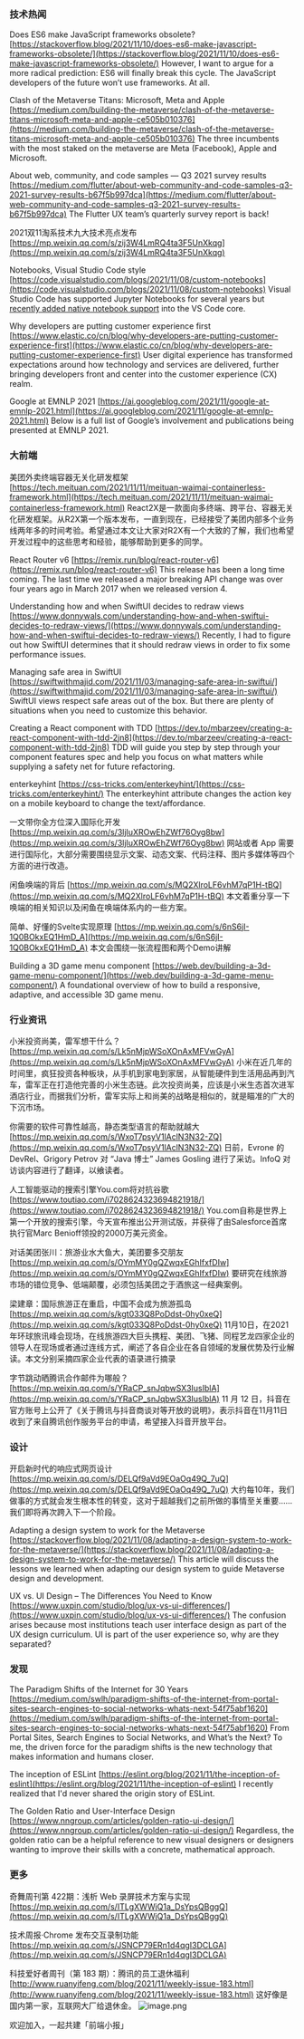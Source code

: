 ### 技术热闻
Does ES6 make JavaScript frameworks obsolete?
[https://stackoverflow.blog/2021/11/10/does-es6-make-javascript-frameworks-obsolete/](https://stackoverflow.blog/2021/11/10/does-es6-make-javascript-frameworks-obsolete/)
However, I want to argue for a more radical prediction: ES6 will finally break this cycle. The JavaScript developers of the future won’t use frameworks. At all.

Clash of the Metaverse Titans: Microsoft, Meta and Apple
[https://medium.com/building-the-metaverse/clash-of-the-metaverse-titans-microsoft-meta-and-apple-ce505b010376](https://medium.com/building-the-metaverse/clash-of-the-metaverse-titans-microsoft-meta-and-apple-ce505b010376)
The three incumbents with the most staked on the metaverse are Meta (Facebook), Apple and Microsoft.

About web, community, and code samples — Q3 2021 survey results
[https://medium.com/flutter/about-web-community-and-code-samples-q3-2021-survey-results-b67f5b997dca](https://medium.com/flutter/about-web-community-and-code-samples-q3-2021-survey-results-b67f5b997dca)
The Flutter UX team’s quarterly survey report is back!

2021双11淘系技术九大技术亮点发布
[https://mp.weixin.qq.com/s/zij3W4LmRQ4ta3F5UnXkqg](https://mp.weixin.qq.com/s/zij3W4LmRQ4ta3F5UnXkqg)

Notebooks, Visual Studio Code style
[https://code.visualstudio.com/blogs/2021/11/08/custom-notebooks](https://code.visualstudio.com/blogs/2021/11/08/custom-notebooks)
Visual Studio Code has supported Jupyter Notebooks for several years but [recently added native notebook support](https://code.visualstudio.com/blogs/2021/08/05/notebooks) into the VS Code core.

Why developers are putting customer experience first
[https://www.elastic.co/cn/blog/why-developers-are-putting-customer-experience-first](https://www.elastic.co/cn/blog/why-developers-are-putting-customer-experience-first)
User digital experience has transformed expectations around how technology and services are delivered, further bringing developers front and center into the customer experience (CX) realm.

Google at EMNLP 2021
[https://ai.googleblog.com/2021/11/google-at-emnlp-2021.html](https://ai.googleblog.com/2021/11/google-at-emnlp-2021.html)
Below is a full list of Google’s involvement and publications being presented at EMNLP 2021.

### 大前端
美团外卖终端容器无关化研发框架
[https://tech.meituan.com/2021/11/11/meituan-waimai-containerless-framework.html](https://tech.meituan.com/2021/11/11/meituan-waimai-containerless-framework.html)
React2X是一款面向多终端、跨平台、容器无关化研发框架。从R2X第一个版本发布，一直到现在，已经接受了美团内部多个业务线两年多的时间考验。希望通过本文让大家对R2X有一个大致的了解，我们也希望开发过程中的这些思考和经验，能够帮助到更多的同学。

React Router v6
[https://remix.run/blog/react-router-v6](https://remix.run/blog/react-router-v6)
This release has been a long time coming. The last time we released a major breaking API change was over four years ago in March 2017 when we released version 4.

Understanding how and when SwiftUI decides to redraw views
[https://www.donnywals.com/understanding-how-and-when-swiftui-decides-to-redraw-views/](https://www.donnywals.com/understanding-how-and-when-swiftui-decides-to-redraw-views/)
Recently, I had to figure out how SwiftUI determines that it should redraw views in order to fix some performance issues.

Managing safe area in SwiftUI
[https://swiftwithmajid.com/2021/11/03/managing-safe-area-in-swiftui/](https://swiftwithmajid.com/2021/11/03/managing-safe-area-in-swiftui/)
SwiftUI views respect safe areas out of the box. But there are plenty of situations when you need to customize this behavior.

Creating a React component with TDD
[https://dev.to/mbarzeev/creating-a-react-component-with-tdd-2jn8](https://dev.to/mbarzeev/creating-a-react-component-with-tdd-2jn8)
TDD will guide you step by step through your component features spec and help you focus on what matters while supplying a safety net for future refactoring.

enterkeyhint
[https://css-tricks.com/enterkeyhint/](https://css-tricks.com/enterkeyhint/)
The enterkeyhint attribute changes the action key on a mobile keyboard to change the text/affordance.

一文带你全方位深入国际化开发
[https://mp.weixin.qq.com/s/3ljIuXROwEhZWf76Oyg8bw](https://mp.weixin.qq.com/s/3ljIuXROwEhZWf76Oyg8bw)
网站或者 App 需要进行国际化，大部分需要围绕显示文案、动态文案、代码注释、图片多媒体等四个方面的进行改造。

闲鱼唤端的背后
[https://mp.weixin.qq.com/s/MQ2XlroLF6vhM7qP1H-tBQ](https://mp.weixin.qq.com/s/MQ2XlroLF6vhM7qP1H-tBQ)
本文着重分享一下唤端的相关知识以及闲鱼在唤端体系内的一些方案。

简单、好懂的Svelte实现原理
[https://mp.weixin.qq.com/s/6nS6jI-1Q0BOkxEQ1HmD_A](https://mp.weixin.qq.com/s/6nS6jI-1Q0BOkxEQ1HmD_A)
本文会围绕一张流程图和两个Demo讲解

Building a 3D game menu component
[https://web.dev/building-a-3d-game-menu-component/](https://web.dev/building-a-3d-game-menu-component/)
A foundational overview of how to build a responsive, adaptive, and accessible 3D game menu.

### 行业资讯
小米投资尚美，雷军想干什么？
[https://mp.weixin.qq.com/s/Lk5nMjpWSoXOnAxMFVwGyA](https://mp.weixin.qq.com/s/Lk5nMjpWSoXOnAxMFVwGyA)
小米在近几年的时间里，疯狂投资各种板块，从手机到家电到家居，从智能硬件到生活用品再到汽车，雷军正在打造他完善的小米生态链。此次投资尚美，应该是小米生态首次进军酒店行业，而据我们分析，雷军实际上和尚美的战略是相似的，就是瞄准的广大的下沉市场。

你需要的软件可靠性越高，静态类型语言的帮助就越大
[https://mp.weixin.qq.com/s/WxoT7psyV1lAclN3N32-ZQ](https://mp.weixin.qq.com/s/WxoT7psyV1lAclN3N32-ZQ)
日前，Evrone 的 DevRel、Grigory Petrov 对 “Java 博士” James Gosling 进行了采访。InfoQ 对访谈内容进行了翻译，以飨读者。

人工智能驱动的搜索引擎You.com将对抗谷歌
[https://www.toutiao.com/i7028624323694821918/](https://www.toutiao.com/i7028624323694821918/)
You.com自称是世界上第一个开放的搜索引擎，今天宣布推出公开测试版，并获得了由Salesforce首席执行官Marc Benioff领投的2000万美元资金。

对话美团张川：旅游业水大鱼大，美团要多交朋友
[https://mp.weixin.qq.com/s/OYmMY0gQZwqxEGhIfxfDIw](https://mp.weixin.qq.com/s/OYmMY0gQZwqxEGhIfxfDIw)
要研究在线旅游市场的错位竞争、低端颠覆，必须包括美团之于酒旅这一经典案例。

梁建章：国际旅游正在重启，中国不会成为旅游孤岛
[https://mp.weixin.qq.com/s/kgt033Q8PoDdst-0hy0xeQ](https://mp.weixin.qq.com/s/kgt033Q8PoDdst-0hy0xeQ)
11月10日，在2021年环球旅讯峰会现场，在线旅游四大巨头携程、美团、飞猪、同程艺龙四家企业的领导人在现场或者通过连线方式，阐述了各自企业在各自领域的发展优势及行业解读。本文分别采摘四家企业代表的语录进行摘录

字节跳动晒腾讯合作邮件为哪般？
[https://mp.weixin.qq.com/s/YRaCP_snJqbwSX3IusIblA](https://mp.weixin.qq.com/s/YRaCP_snJqbwSX3IusIblA)
11 月 12 日，抖音在官方账号上公开了《关于腾讯与抖音商谈对等开放的说明》，表示抖音在11月11日收到了来自腾讯创作服务平台的申请，希望接入抖音开放平台。

### 设计
开启新时代的响应式网页设计
[https://mp.weixin.qq.com/s/DELQf9aVd9EOaOq49Q_7uQ](https://mp.weixin.qq.com/s/DELQf9aVd9EOaOq49Q_7uQ)
大约每10年，我们做事的方式就会发生根本性的转变，这对于超越我们之前所做的事情至关重要……我们即将再次跨入下一个阶段。

Adapting a design system to work for the Metaverse
[https://stackoverflow.blog/2021/11/08/adapting-a-design-system-to-work-for-the-metaverse/](https://stackoverflow.blog/2021/11/08/adapting-a-design-system-to-work-for-the-metaverse/)
This article will discuss the lessons we learned when adapting our design system to guide Metaverse design and development.

UX vs. UI Design – The Differences You Need to Know
[https://www.uxpin.com/studio/blog/ux-vs-ui-differences/](https://www.uxpin.com/studio/blog/ux-vs-ui-differences/)
The confusion arises because most institutions teach user interface design as part of the UX design curriculum. UI is part of the user experience so, why are they separated?

### 发现
The Paradigm Shifts of the Internet for 30 Years
[https://medium.com/swlh/paradigm-shifts-of-the-internet-from-portal-sites-search-engines-to-social-networks-whats-next-54f75abf1620](https://medium.com/swlh/paradigm-shifts-of-the-internet-from-portal-sites-search-engines-to-social-networks-whats-next-54f75abf1620)
From Portal Sites, Search Engines to Social Networks, and What’s the Next? To me, the driven force for the paradigm shifts is the new technology that makes information and humans closer.

The inception of ESLint
[https://eslint.org/blog/2021/11/the-inception-of-eslint](https://eslint.org/blog/2021/11/the-inception-of-eslint)
I recently realized that I'd never shared the origin story of ESLint.

The Golden Ratio and User-Interface Design
[https://www.nngroup.com/articles/golden-ratio-ui-design/](https://www.nngroup.com/articles/golden-ratio-ui-design/)
Regardless, the golden ratio can be a helpful reference to new visual designers or designers wanting to improve their skills with a concrete, mathematical approach.

### 更多
奇舞周刊第 422期：浅析 Web 录屏技术方案与实现
[https://mp.weixin.qq.com/s/ITLgXWWjQ1a_DsYpsQBggQ](https://mp.weixin.qq.com/s/ITLgXWWjQ1a_DsYpsQBggQ)

技术周报·Chrome 发布交互录制功能
[https://mp.weixin.qq.com/s/JSNCP79ERn1d4qgI3DCLGA](https://mp.weixin.qq.com/s/JSNCP79ERn1d4qgI3DCLGA)

科技爱好者周刊（第 183 期）：腾讯的员工退休福利
[http://www.ruanyifeng.com/blog/2021/11/weekly-issue-183.html](http://www.ruanyifeng.com/blog/2021/11/weekly-issue-183.html)
这好像是国内第一家，互联网大厂给退休金。
![image.png](https://cdn.nlark.com/yuque/0/2020/png/85771/1605930034828-7fc81343-651f-4a15-8465-eebe5a23cf61.png#height=31&id=C5Hpa&margin=%5Bobject%20Object%5D&name=image.png&originHeight=90&originWidth=2186&originalType=binary&ratio=1&size=14325&status=done&style=none&width=746)


欢迎加入，一起共建「前端小报」
